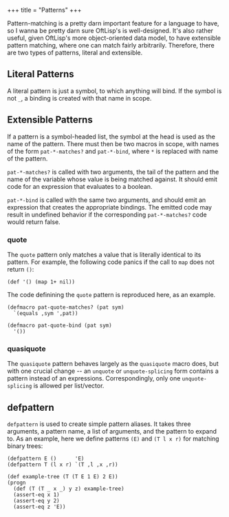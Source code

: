 +++
title = "Patterns"
+++

Pattern-matching is a pretty darn important feature for a language to have, so I wanna be pretty darn sure OftLisp's is well-designed.
It's also rather useful, given OftLisp's more object-oriented data model, to have extensible pattern matching, where one can match fairly arbitrarily.
Therefore, there are two types of patterns, literal and extensible.

## Literal Patterns

A literal pattern is just a symbol, to which anything will bind.
If the symbol is not `_`, a binding is created with that name in scope.

## Extensible Patterns

If a pattern is a symbol-headed list, the symbol at the head is used as the name of the pattern.
There must then be two macros in scope, with names of the form `pat-*-matches?` and `pat-*-bind`, where `*` is replaced with name of the pattern.

`pat-*-matches?` is called with two arguments, the tail of the pattern and the name of the variable whose value is being matched against.
It should emit code for an expression that evaluates to a boolean.

`pat-*-bind` is called with the same two arguments, and should emit an expression that creates the appropriate bindings.
The emitted code may result in undefined behavior if the corresponding `pat-*-matches?` code would return false.

### quote

The `quote` pattern only matches a value that is literally identical to its pattern.
For example, the following code panics if the call to `map` does not return `()`:

```oftlisp
(def '() (map 1+ nil))
```

The code definining the `quote` pattern is reproduced here, as an example.

```oftlisp
(defmacro pat-quote-matches? (pat sym)
  `(equals ,sym ',pat))

(defmacro pat-quote-bind (pat sym)
  '())
```

### quasiquote

The `quasiquote` pattern behaves largely as the `quasiquote` macro does, but with one crucial change -- an `unquote` or `unquote-splicing` form contains a pattern instead of an expressions.
Correspondingly, only one `unquote-splicing` is allowed per list/vector.

## defpattern

`defpattern` is used to create simple pattern aliases.
It takes three arguments, a pattern name, a list of arguments, and the pattern to expand to.
As an example, here we define patterns `(E)` and `(T l x r)` for matching binary trees:

```oftlisp
(defpattern E ()      'E)
(defpattern T (l x r) `(T ,l ,x ,r))

(def example-tree (T (T E 1 E) 2 E))
(progn
  (def (T (T _ x _) y z) example-tree)
  (assert-eq x 1)
  (assert-eq y 2)
  (assert-eq z 'E))
```
